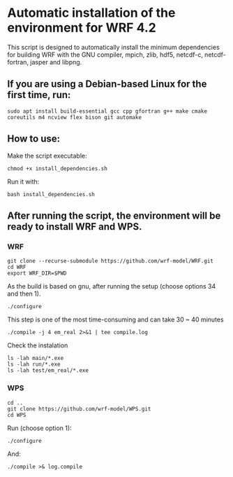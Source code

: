 # Automatic installation of the environment for WRF 4.2 

This script is designed to automatically install the minimum dependencies for building WRF with the GNU compiler, mpich, zlib, hdf5, netcdf-c, netcdf-fortran, jasper and libpng. 

## If you are using a Debian-based Linux for the first time, run:
```
sudo apt install build-essential gcc cpp gfortran g++ make cmake coreutils m4 ncview flex bison git automake
```

## How to use:
Make the script executable:

```
chmod +x install_dependencies.sh
```
Run it with:
```
bash install_dependencies.sh
```

## After running the script, the environment will be ready to install WRF and WPS. 
### WRF 
```
git clone --recurse-submodule https://github.com/wrf-model/WRF.git
cd WRF
export WRF_DIR=$PWD
```
As the build is based on gnu, after running the setup (choose options 34 and then 1).

```
./configure 
```
This step is one of the most time-consuming and can take 30 ~ 40 minutes
```
./compile -j 4 em_real 2>&1 | tee compile.log
```
Check the instalation

```
ls -lah main/*.exe
ls -lah run/*.exe
ls -lah test/em_real/*.exe
```


### WPS

```
cd ..
git clone https://github.com/wrf-model/WPS.git
cd WPS
```

Run (choose option 1):
```
./configure 
```
And:
```
./compile >& log.compile
```
